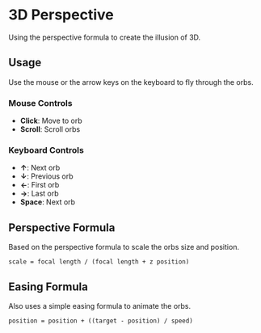 # 3D Perspective

Using the perspective formula to create the illusion of 3D.

## Usage

Use the mouse or the arrow keys on the keyboard to fly through the orbs.

### Mouse Controls

- **Click**: Move to orb
- **Scroll**: Scroll orbs

### Keyboard Controls

- **&#8593;**: Next orb
- **&#8595;**: Previous orb
- **&#8592;**: First orb
- **&#8594;**: Last orb
- **Space**: Next orb

## Perspective Formula

Based on the perspective formula to scale the orbs size and position.

`scale = focal length / (focal length + z position)`

## Easing Formula

Also uses a simple easing formula to animate the orbs.

`position = position + ((target - position) / speed)`
